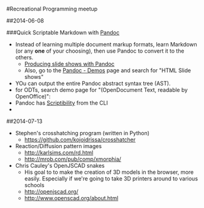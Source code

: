 #Recreational Programming meetup

##2014-06-08

###Quick Scriptable Markdown with [Pandoc](http://johnmacfarlane.net/pandoc/)
-  Instead of learning multiple document markup formats, learn Markdown (or any **one** of your choosing), then use Pandoc to convert it to the others.
    -  [Producing slide shows with Pandoc](http://johnmacfarlane.net/pandoc/demo/example9/producing-slide-shows-with-pandoc.html)
    -  Also, go to the [Pandoc - Demos](http://johnmacfarlane.net/pandoc/demos.html) page and search for "HTML Slide shows"
-  YOu can output the entire Pandoc abstract syntax tree (AST).
-  for ODTs, search demo page for "(OpenDocument Text, readable by OpenOffice)":
-  Pandoc has [Scriptibility](http://johnmacfarlane.net/pandoc/scripting.html) from the CLI
-  

##2014-07-13
-  Stephen's crosshatching program (written in Python)
    +  https://github.com/kojoidrissa/crosshatcher
-  Reaction/Diffusion pattern images
    +  http://karlsims.com/rd.html
    +  http://mrob.com/pub/comp/xmorphia/
-  Chris Cauley's OpenJSCAD snakes
    +  His goal to to make the creation of 3D models in the browser, more easily. Especially if we're going to take 3D printers around to various schools
    +  http://openjscad.org/
    +  http://www.openscad.org/about.html